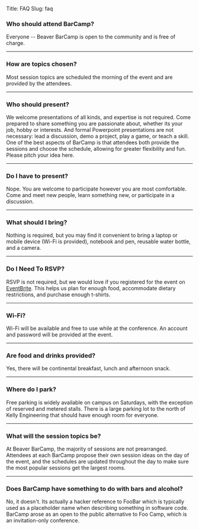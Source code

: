 Title: FAQ
Slug: faq

### Who should attend BarCamp? ###
Everyone -- Beaver BarCamp is open to the community and is free of charge.

-------

### How are topics chosen? ###
Most session topics are scheduled the morning of the event and are provided by the attendees.

-------
### Who should present? ###
We welcome presentations of all kinds, and expertise is not required. Come prepared to share something you are passionate about, whether its your job, hobby or interests. And formal Powerpoint presentations are not necessary: lead a discussion, demo a project, play a game, or teach a skill. One of the best aspects of BarCamp is that attendees both provide the sessions and choose the schedule, allowing for greater flexibility and fun. Please pitch your idea here.

-------
### Do I have to present? ###
Nope. You are welcome to participate however you are most comfortable. Come and meet new people, learn something new, or participate in a discussion.

-------
### What should I bring? ###
Nothing is required, but you may find it convenient to bring a laptop or mobile device (Wi-Fi is provided), notebook and pen, reusable water bottle, and a camera.

-------
### Do I Need To RSVP? ###
RSVP is not required, but we would love if you registered for the event on [EventBrite][1]. This helps us plan for enough food, accommodate dietary restrictions, and purchase enough t-shirts.

-------
### Wi-Fi? ###
Wi-Fi will be available and free to use while at the conference. An account and password will be provided at the event.

-------
### Are food and drinks provided? ###
Yes, there will be continental breakfast, lunch and afternoon snack.

-------
### Where do I park? ###
Free parking is widely available on campus on Saturdays, with the exception of reserved and metered stalls. There is a large parking lot to the north of Kelly Engineering that should have enough room for everyone.

-------
### What will the session topics be? ###
At Beaver BarCamp, the majority of sessions are not prearranged. Attendees at each BarCamp propose their own session ideas on the day of the event, and the schedules are updated throughout  the day to make sure the most popular sessions get the largest rooms.

-------
### Does BarCamp have something to do with bars and alcohol? ###
No, it doesn't. Its actually a hacker reference to FooBar which is typically used as a placeholder name when describing something in software code. BarCamp arose as an open to the public alternative to Foo Camp, which is an invitation-only conference.

[1]: http://www.eventbrite.com/event/7825611615
